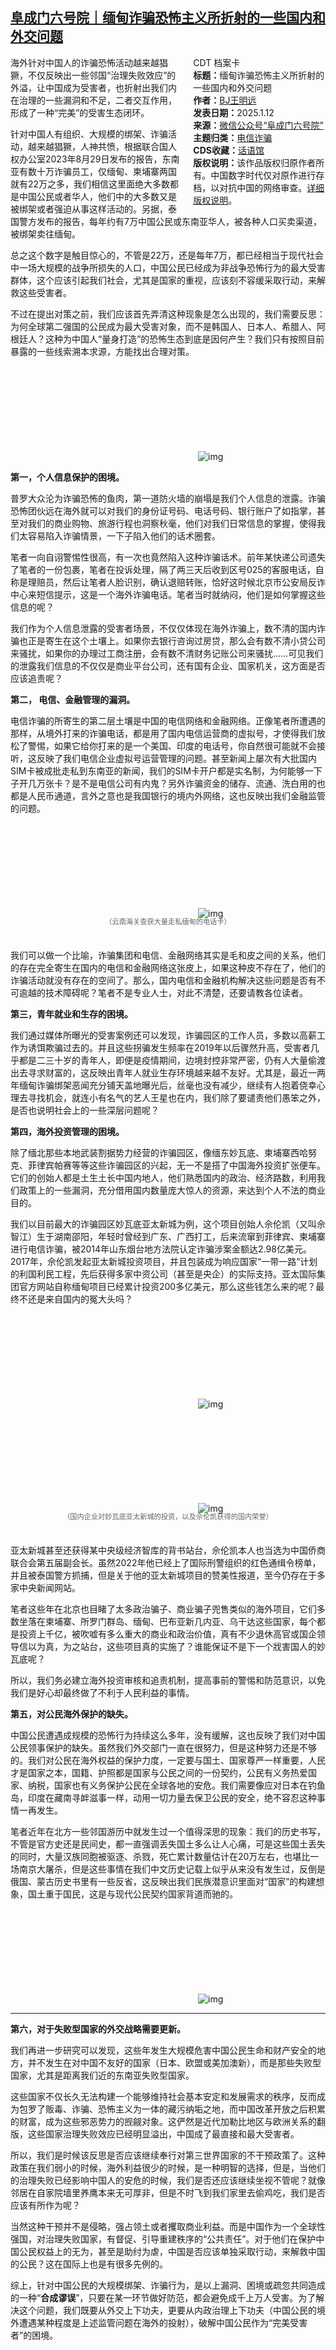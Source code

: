 <!--1736703671000-->
[阜成门六号院｜缅甸诈骗恐怖主义所折射的一些国内和外交问题](https://chinadigitaltimes.net/chinese/714903.html)
------

<div style="width:42%;float:right;padding-left:20px"><div class="su-spoiler su-spoiler-style-fancy su-spoiler-icon-chevron-circle" data-scroll-offset="0" data-anchor-in-url="no"><div class="su-spoiler-title" tabindex="0" role="button"><span class="su-spoiler-icon"></span>CDT 档案卡</div><div class="su-spoiler-content su-u-clearfix su-u-trim"><strong>标题：</strong>缅甸诈骗恐怖主义所折射的一些国内和外交问题<br><strong>作者：</strong><a href="https://chinadigitaltimes.net/space/阜成门六号院" target="_blank">BJ王明远</a><br><strong>发表日期：</strong>2025.1.12<br><strong>来源：</strong><a href="https://web.archive.org/web/20250112173431/https://mp.weixin.qq.com/s/n6PE2K52xwaBl0FjvboxrA" target="_blank">微信公众号“阜成门六号院”</a><br><strong>主题归类：</strong><a href="https://chinadigitaltimes.net/space/电信诈骗" target="_blank">电信诈骗</a><br><strong>CDS收藏：</strong><a href="https://chinadigitaltimes.net/space/%E8%AF%9D%E8%AF%AD%E9%A6%86" target="_blank" rel="noopener">话语馆</a><br><strong>版权说明：</strong>该作品版权归原作者所有。中国数字时代仅对原作进行存档，以对抗中国的网络审查。<a href="https://chinadigitaltimes.net/chinese/copyright">详细版权说明</a>。</div></div></div><p>海外针对中国人的诈骗恐怖活动越来越猖獗，不仅反映出一些邻国“治理失败效应”的外溢，让中国成为受害者，也折射出我们内在治理的一些漏洞和不足，二者交互作用，形成了一种“完美”的受害生态闭环。</p><p>针对中国人有组织、大规模的绑架、诈骗活动，越来越猖獗，人神共愤，根据联合国人权办公室2023年8月29日发布的报告，东南亚有数十万诈骗员工，仅缅甸、柬埔寨两国就有22万之多，我们相信这里面绝大多数都是中国公民或者华人，他们中的大多数又是被绑架或者强迫从事这样活动的。另据，泰国警方发布的报告，每年约有7万中国公民或东南亚华人，被各种人口买卖渠道，被绑架卖往缅甸。</p><p>总之这个数字是触目惊心的，不管是22万，还是每年7万，都已经相当于现代社会中一场大规模的战争所损失的人口，中国公民已经成为非战争恐怖行为的最大受害群体，这个应该引起我们社会，尤其是国家的重视，应该刻不容缓采取行动，来解救这些受害者。</p><p>不过在提出对策之前，我们应该首先弄清这种现象是怎么出现的，我们需要反思：为何全球第二强国的公民成为最大受害对象，而不是韩国人、日本人、希腊人、阿根廷人？这种为中国人“量身打造”的恐怖生态到底是因何产生？我们只有按照目前暴露的一些线索溯本求源，方能找出合理对策。</p><p><img decoding="async" src="data:image/svg+xml,%3Csvg%20xmlns='http://www.w3.org/2000/svg'%20viewBox='0%200%200%200'%3E%3C/svg%3E" alt="img" data-lazy-src="https://chinadigitaltimes.net/chinese/files/2025/01/post-714903-6783fccdda9bf."><noscript><img decoding="async" src="https://chinadigitaltimes.net/chinese/files/2025/01/post-714903-6783fccdda9bf." alt="img"></noscript></p><p><strong>第一，个人信息保护的困境。</strong></p><p>普罗大众沦为诈骗恐怖的鱼肉，第一道防火墙的崩塌是我们个人信息的泄露。诈骗恐怖团伙远在海外就可以对我们的身份证号码、电话号码、银行账户了如指掌，甚至对我们的商业购物、旅游行程也洞察秋毫，他们对我们日常信息的掌握，使得我们太容易陷入诈骗情景，一下子陷入他们的话术圈套。</p><p>笔者一向自诩警惕性很高，有一次也竟然陷入这种诈骗话术。前年某快递公司遗失了笔者的一份包裹，笔者在投诉处理，隔了两三天后收到区号025的客服电话，自称是理赔员，然后让笔者人脸识别，确认退赔转账，恰好这时候北京市公安局反诈中心来短信提示，这是一个海外诈骗电话。笔者当时就纳闷，他们是如何掌握这些信息的呢？</p><p>我们作为个人信息泄露的受害者场景，不仅仅体现在海外诈骗上，数不清的国内诈骗也正是寄生在这个土壤上。如果你去银行咨询过房贷，那么会有数不清小贷公司来骚扰，如果你的办理过工商注册，会有数不清财务记账公司来骚扰……可见我们的泄露我们信息的不仅仅是商业平台公司，还有国有企业、国家机关，这方面是否应该追责呢？</p><p><strong>第二， 电信、金融管理的漏洞。</strong></p><p>电信诈骗的所寄生的第二层土壤是中国的电信网络和金融网络。正像笔者所遭遇的那样，从境外打来的诈骗电话，都是用了国内电信运营商的虚拟号，才使得我们放松了警惕，如果它给你打来的是一个美国、印度的电话号，你自然很可能就不会接听，这反映了我们电信企业虚拟号运营管理的问题。甚至新闻上屡次有大批国内SIM卡被成批走私到东南亚的新闻，我们的SIM卡开户都是实名制，为何能够一下子开几万张卡？是不是电信公司有内鬼？另外诈骗资金的储存、流通、洗白用的也都是人民币通道，言外之意也是我国银行的境内外网络，这也反映出我们金融监管的问题。</p><p><img decoding="async" src="data:image/svg+xml,%3Csvg%20xmlns='http://www.w3.org/2000/svg'%20viewBox='0%200%200%200'%3E%3C/svg%3E" alt="img" data-lazy-src="https://chinadigitaltimes.net/chinese/files/2025/01/post-714903-6783fccfdff19."><noscript><img decoding="async" src="https://chinadigitaltimes.net/chinese/files/2025/01/post-714903-6783fccfdff19." alt="img"></noscript></p><span style="font-size: 0.8em;color: #666;display: block;text-align: center;margin-bottom:32px; margin-top: -20px;line-height:22px;">（云南海关查获大量走私缅甸的电话卡）</span><p>我们可以做一个比喻，诈骗集团和电信、金融网络其实是毛和皮之间的关系，他们的存在完全寄生在国内的电信和金融网络这张皮上，如果这种皮不存在了，他们的诈骗活动就没有存在的空间了。那么，国内电信和金融机构解决这些问题是否有不可逾越的技术障碍呢？笔者不是专业人士，对此不清楚，还要请教各位读者。</p><p><strong>第三，青年就业和生存的困境。</strong></p><p>我们通过媒体所曝光的受害案例还可以发现，诈骗园区的工作人员，多数以高薪工作为诱饵欺骗过去的。并且这些拐骗发生频率在2019年以后骤然升高，受害者几乎都是二三十岁的青年人，即便是疫情期间，边境封控非常严密，仍有人大量偷渡出去寻求财富的，这反映出青年人就业生存环境越来越不友好。尤其是，最近一两年缅甸诈骗绑架恶闻充分铺天盖地曝光后，丝毫也没有减少，继续有人抱着侥幸心理去寻找机会，就连小有名气的艺人王星也在内，我们除了要谴责他们愚笨之外，是否也说明社会上的一些深层问题呢？</p><p><strong>第四，海外投资管理的困境。</strong></p><p>除了缅北那些本地武装割据势力经营的诈骗园区，像缅东妙瓦底、柬埔寨西哈努克、菲律宾帕赛等等这些诈骗园区的兴起，无一不是搭了中国海外投资扩张便车。它们的创始人都是土生土长中国内地人，他们熟悉国内的政治、经济路数，利用我们政策上的一些漏洞，充分借用国内数量庞大惊人的资源，来达到个人不法的商业目的。</p><p>我们以目前最大的诈骗园区妙瓦底亚太新城为例，这个项目创始人佘伦凯（又叫佘智江）生于湖南邵阳，年轻时曾经到广东、广西打工，后来流窜到菲律宾、柬埔寨进行电信诈骗，被2014年山东烟台地方法院认定诈骗涉案金额达2.98亿美元。2017年，佘伦凯发起亚太新城投资项目，并且包装成为响应国家“一带一路”计划的利国利民工程，先后获得多家中资公司（甚至是央企）的实际支持。亚太国际集团官方网站自称缅甸项目已经累计投资200多亿美元，那么这些钱怎么来的呢？最终不还是来自国内的冤大头吗？</p><p><img decoding="async" src="data:image/svg+xml,%3Csvg%20xmlns='http://www.w3.org/2000/svg'%20viewBox='0%200%200%200'%3E%3C/svg%3E" alt="img" data-lazy-src="https://chinadigitaltimes.net/chinese/files/2025/01/post-714903-6783fcd2e5a14."><noscript><img decoding="async" src="https://chinadigitaltimes.net/chinese/files/2025/01/post-714903-6783fcd2e5a14." alt="img"></noscript></p><p><img decoding="async" src="data:image/svg+xml,%3Csvg%20xmlns='http://www.w3.org/2000/svg'%20viewBox='0%200%200%200'%3E%3C/svg%3E" alt="img" data-lazy-src="https://chinadigitaltimes.net/chinese/files/2025/01/post-714903-6783fcd5ace8c."><noscript><img decoding="async" src="https://chinadigitaltimes.net/chinese/files/2025/01/post-714903-6783fcd5ace8c." alt="img"></noscript></p><span style="font-size: 0.8em;color: #666;display: block;text-align: center;margin-bottom:32px; margin-top: -20px;line-height:22px;">（国内企业对妙瓦底亚太新城的投资，以及佘伦凯获得的国内荣誉）</span><p>亚太新城甚至还获得某中央级经济智库的背书站台，佘伦凯本人也当选为中国侨商联合会第五届副会长。虽然2022年他已经上了国际刑警组织的红色通缉令榜单，并且被泰国警方抓捕，但是关于他的亚太新城项目的赞美性报道，至今仍存在于多家中央新闻网站。</p><p>笔者这些年在北京也目睹了太多政治骗子、商业骗子兜售类似的海外项目，它们多数坐落在柬埔寨、所罗门群岛、缅甸、巴布亚新几内亚、乌干达这些国家，每个都是投资上千亿，被吹嘘有多么重大的商业和政治价值，真有不少退休高官或国企领导信以为真，为之站台，这些项目真的实施了？谁能保证不是下一个戕害国人的妙瓦底呢？</p><p>所以，我们务必建立海外投资审核和追责机制，提高事前的警惕和防范意识，以免我们是好心却最终做了不利于人民利益的事情。</p><p><strong>第五，对公民海外保护的缺失。</strong></p><p>中国公民遭遇成规模的恐怖行为持续这么多年，没有缓解，这也反映了我们对中国公民领事保护的缺失。虽然我们外交部门一直在很努力，但是这种努力还是不够的。我们对公民在海外权益的保护力度，一定要与国土、国家尊严一样重要，人民才是国家之本，国籍、护照都是国家与公民之间的一份契约，公民有义务热爱国家、纳税，国家也有义务保护公民在全球各地的安危。我们需要像应对日本在钓鱼岛，印度在藏南寻衅滋事一样，动用一切力量去保卫公民的安全，绝不容忍这种事情一再发生。</p><p>笔者近年在北方一些邻国游历中就发生过一个值得深思的现象：我们的历史书写，不管是官方史还是民间史，都一直强调丢失国土多么让人心痛，可是这些国土丢失的同时，大量汉族同胞被驱逐、杀戮，死亡累计数量估计在20万左右，也堪比一场南京大屠杀，但是这些事情在我们中文历史记载上似乎从来没有发生过，反倒是俄国、蒙古历史书里有一些反省，这反映出我们民族潜意识里面对“国家”的构建想象，国土重于国民，这是与现代公民契约国家背道而驰的。</p><p><img decoding="async" src="data:image/svg+xml,%3Csvg%20xmlns='http://www.w3.org/2000/svg'%20viewBox='0%200%200%200'%3E%3C/svg%3E" alt="img" data-lazy-src="https://chinadigitaltimes.net/chinese/files/2025/01/post-714903-6783fcd8c4471."><noscript><img decoding="async" src="https://chinadigitaltimes.net/chinese/files/2025/01/post-714903-6783fcd8c4471." alt="img"></noscript></p><hr><p><strong>第六，对于失败型国家的外交战略需要更新。</strong></p><p>我们再进一步研究可以发现，这些年发生大规模危害中国公民生命和财产安全的地方，并不发生在对中国不友好的国家（日本、欧盟或美加澳新），而是那些失败型国家，尤其是距离我们近的东南亚失败型国家。</p><p>这些国家不仅长久无法构建一个能够维持社会基本安定和发展需求的秩序，反而成为包罗了贩毒、诈骗、恐怖主义为一体的藏污纳垢之地，而中国改革开放之后积累的财富，成为这些邪恶势力的觊觎对象。这俨然是近代加勒比地区与欧洲关系的翻版，这些国家治理失败效应已经明显溢出，中国成了最直接和最大受害者。</p><p>所以，我们是时候该反思是否应该继续奉行对第三世界国家的不干预政策了。这种政策在我们弱小的时候，海外利益很少的时候，是一种明智的选择，但是，当他们的治理失败已经影响中国人的安危的时候，我们是否还应该继续坐视不管呢？就像邻居在自家院墙里养鹰本来无可厚非，但是不时飞到我们家里去偷鸡吃，我们是否应该有所作为呢？</p><p>当然这种干预并不是侵略，强占领土或者攫取商业利益。而是中国作为一个全球性强国，对治理失败国家，有督促、引导重建秩序的“公共责任”。对于他们在保护中国公民权益上的无为，甚至是助纣为虐，中国是否应该单独采取行动，来解救中国的公民？这在国际上也是有很多先例的。</p><p>综上，针对中国公民的大规模绑架、诈骗行为，是以上漏洞、困境或疏忽共同造成的一种“<strong>合成谬误</strong>”，只要在某一环节做好防范，都会避免成千上万人受害。为了解决这个问题，我们既要从外交上下功夫，更要从内政治理上下功夫（中国公民的境外遭遇某种程度是上述监管问题在海外的投射），破解中国公民作为“完美受害者”的困境。</p><div class="addtoany_share_save_container addtoany_content addtoany_content_bottom"><div class="a2a_kit a2a_kit_size_32 addtoany_list" data-a2a-url="https://chinadigitaltimes.net/chinese/714903.html" data-a2a-title="阜成门六号院｜缅甸诈骗恐怖主义所折射的一些国内和外交问题"><a class="a2a_button_facebook" href="https://www.addtoany.com/add_to/facebook?linkurl=https%3A%2F%2Fchinadigitaltimes.net%2Fchinese%2F714903.html&amp;linkname=%E9%98%9C%E6%88%90%E9%97%A8%E5%85%AD%E5%8F%B7%E9%99%A2%EF%BD%9C%E7%BC%85%E7%94%B8%E8%AF%88%E9%AA%97%E6%81%90%E6%80%96%E4%B8%BB%E4%B9%89%E6%89%80%E6%8A%98%E5%B0%84%E7%9A%84%E4%B8%80%E4%BA%9B%E5%9B%BD%E5%86%85%E5%92%8C%E5%A4%96%E4%BA%A4%E9%97%AE%E9%A2%98" title="Facebook" rel="nofollow noopener" target="_blank"></a><a class="a2a_button_twitter" href="https://www.addtoany.com/add_to/twitter?linkurl=https%3A%2F%2Fchinadigitaltimes.net%2Fchinese%2F714903.html&amp;linkname=%E9%98%9C%E6%88%90%E9%97%A8%E5%85%AD%E5%8F%B7%E9%99%A2%EF%BD%9C%E7%BC%85%E7%94%B8%E8%AF%88%E9%AA%97%E6%81%90%E6%80%96%E4%B8%BB%E4%B9%89%E6%89%80%E6%8A%98%E5%B0%84%E7%9A%84%E4%B8%80%E4%BA%9B%E5%9B%BD%E5%86%85%E5%92%8C%E5%A4%96%E4%BA%A4%E9%97%AE%E9%A2%98" title="Twitter" rel="nofollow noopener" target="_blank"></a><a class="a2a_button_telegram" href="https://www.addtoany.com/add_to/telegram?linkurl=https%3A%2F%2Fchinadigitaltimes.net%2Fchinese%2F714903.html&amp;linkname=%E9%98%9C%E6%88%90%E9%97%A8%E5%85%AD%E5%8F%B7%E9%99%A2%EF%BD%9C%E7%BC%85%E7%94%B8%E8%AF%88%E9%AA%97%E6%81%90%E6%80%96%E4%B8%BB%E4%B9%89%E6%89%80%E6%8A%98%E5%B0%84%E7%9A%84%E4%B8%80%E4%BA%9B%E5%9B%BD%E5%86%85%E5%92%8C%E5%A4%96%E4%BA%A4%E9%97%AE%E9%A2%98" title="Telegram" rel="nofollow noopener" target="_blank"></a><a class="a2a_button_reddit" href="https://www.addtoany.com/add_to/reddit?linkurl=https%3A%2F%2Fchinadigitaltimes.net%2Fchinese%2F714903.html&amp;linkname=%E9%98%9C%E6%88%90%E9%97%A8%E5%85%AD%E5%8F%B7%E9%99%A2%EF%BD%9C%E7%BC%85%E7%94%B8%E8%AF%88%E9%AA%97%E6%81%90%E6%80%96%E4%B8%BB%E4%B9%89%E6%89%80%E6%8A%98%E5%B0%84%E7%9A%84%E4%B8%80%E4%BA%9B%E5%9B%BD%E5%86%85%E5%92%8C%E5%A4%96%E4%BA%A4%E9%97%AE%E9%A2%98" title="Reddit" rel="nofollow noopener" target="_blank"></a><a class="a2a_button_whatsapp" href="https://www.addtoany.com/add_to/whatsapp?linkurl=https%3A%2F%2Fchinadigitaltimes.net%2Fchinese%2F714903.html&amp;linkname=%E9%98%9C%E6%88%90%E9%97%A8%E5%85%AD%E5%8F%B7%E9%99%A2%EF%BD%9C%E7%BC%85%E7%94%B8%E8%AF%88%E9%AA%97%E6%81%90%E6%80%96%E4%B8%BB%E4%B9%89%E6%89%80%E6%8A%98%E5%B0%84%E7%9A%84%E4%B8%80%E4%BA%9B%E5%9B%BD%E5%86%85%E5%92%8C%E5%A4%96%E4%BA%A4%E9%97%AE%E9%A2%98" title="WhatsApp" rel="nofollow noopener" target="_blank"></a><a class="a2a_button_email" href="https://www.addtoany.com/add_to/email?linkurl=https%3A%2F%2Fchinadigitaltimes.net%2Fchinese%2F714903.html&amp;linkname=%E9%98%9C%E6%88%90%E9%97%A8%E5%85%AD%E5%8F%B7%E9%99%A2%EF%BD%9C%E7%BC%85%E7%94%B8%E8%AF%88%E9%AA%97%E6%81%90%E6%80%96%E4%B8%BB%E4%B9%89%E6%89%80%E6%8A%98%E5%B0%84%E7%9A%84%E4%B8%80%E4%BA%9B%E5%9B%BD%E5%86%85%E5%92%8C%E5%A4%96%E4%BA%A4%E9%97%AE%E9%A2%98" title="Email" rel="nofollow noopener" target="_blank"></a><a class="a2a_button_copy_link" href="https://www.addtoany.com/add_to/copy_link?linkurl=https%3A%2F%2Fchinadigitaltimes.net%2Fchinese%2F714903.html&amp;linkname=%E9%98%9C%E6%88%90%E9%97%A8%E5%85%AD%E5%8F%B7%E9%99%A2%EF%BD%9C%E7%BC%85%E7%94%B8%E8%AF%88%E9%AA%97%E6%81%90%E6%80%96%E4%B8%BB%E4%B9%89%E6%89%80%E6%8A%98%E5%B0%84%E7%9A%84%E4%B8%80%E4%BA%9B%E5%9B%BD%E5%86%85%E5%92%8C%E5%A4%96%E4%BA%A4%E9%97%AE%E9%A2%98" title="Copy Link" rel="nofollow noopener" target="_blank"></a><a class="a2a_dd addtoany_share_save addtoany_share" href="https://www.addtoany.com/share"></a></div></div>
